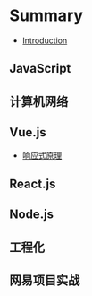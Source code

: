 # Summary

* [Introduction](README.md)

## JavaScript

## 计算机网络

## Vue.js

* [响应式原理](Vue/响应式原理.md)

## React.js

## Node.js

## 工程化

## 网易项目实战

